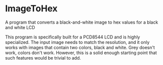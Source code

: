 # ImageToHex
A program that converts a black-and-white image to hex values for a black and white LCD

This program is specifically built for a PCD8544 LCD and is highly specialized. The input image needs to match the resolution, and it only works with images that contain two colors, black and white. Grey doesn't work, colors don't work. However, this is a solid enough starting point that such features would be trivial to add.
